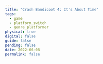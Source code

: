 ```yaml
---
title: "Crash Bandicoot 4: It's About Time"
tags:
  - game
  - platform_switch
  - genre_platformer
physical: true
digital: false
guide: false
pending: false
date: 2022-06-08
permalink: false
---
```

